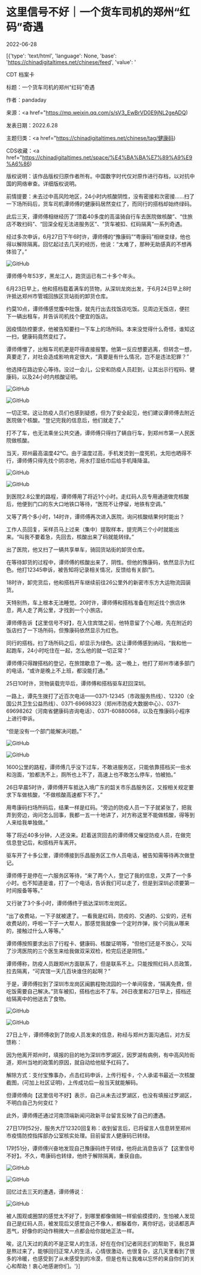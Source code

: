 # 这里信号不好｜一个货车司机的郑州“红码”奇遇

2022-06-28

[{'type': 'text/html', 'language': None, 'base': 'https://chinadigitaltimes.net/chinese/feed', 'value': '

CDT 档案卡

标题：一个货车司机的郑州“红码”奇遇

作者：pandaday

来源：<a href="https://mp.weixin.qq.com/s/sV3_EwBrVD0E9jNL2geADQ)

发表日期：2022.6.28

主题归类：<a href="https://chinadigitaltimes.net/chinese/tag/健康码)

CDS收藏：<a href="https://chinadigitaltimes.net/space/%E4%BA%BA%E7%89%A9%E9%A6%86)

版权说明：该作品版权归原作者所有。中国数字时代仅对原作进行存档，以对抗中国的网络审查。详细版权说明。





前情提要：未去过中高风险地区，24小时内核酸阴性，没有密接和次密接……扫了一下场所码后，货车司机谭师傅的健康码居然变红了，而同行的搭档却始终绿码。

此后三天，谭师傅相继经历了“顶着40多度的高温骑自行车去医院做核酸”、“住旅店不敢扫码”、“回深全程无法进服务区”、“货车被扣、红码隔离”一系列奇遇。

经过多次申诉，6月27日下午6时许，谭师傅的“豫康码”“粤康码”相继变绿，他也得以解除隔离。回忆起过去几天的经历，他说：“太难了，那种无助感真的不想再体验了。”

![GitHub](https://chinadigitaltimes.net/chinese/files/2022/06/post-683604-62ba7b7e9d583.)

谭师傅今年53岁，黑龙江人，跑货运已有二十多个年头。

6月23日早上，他和搭档载着满车的货物，从深圳龙岗出发，于6月24日早上8时许抵达郑州市管城回族区货站街的卸货仓库。

约莫10点，谭师傅感觉腹中肚饿，就先行出去找饭店吃饭。见周边无饭店，便拦下一辆出租车，并告诉司机找个便宜的饭店。

因疫情防控要求，他被告知要扫一下车上的场所码。本来没觉得什么奇怪，谁知这一扫，健康码竟然变红了。

谭师傅懵了，出租车司机更是吓得直接报警。他第一反应想要逃离，但转念一想，真要走了，对社会造成影响肯定很大，“真要是有什么情况，岂不是违法犯罪？”

他选择在路边安心等待。没过一会儿，公安和防疫人员赶到，让其出示行程码、健康码，以及24小时内核酸证明。

![GitHub](https://chinadigitaltimes.net/chinese/files/2022/06/post-683604-62ba7b7ea8cfa.)

![GitHub](https://chinadigitaltimes.net/chinese/files/2022/06/post-683604-62ba7b7eb37a9.)

一切正常。这让防疫人员们也感到疑惑，但为了安全起见，他们建议谭师傅去附近医院做个核酸。“登记完我的信息后，他们就走了。”

打不了车，也无法乘坐公共交通，谭师傅只得扫了辆自行车，到郑州市第一人民医院做核酸。

当天，郑州最高温度42℃。由于温度过高，手机发烫到一度死机，太阳也晒得不行，谭师傅只得先找个阴凉地，用水打湿纸巾后给手机降降温。

![GitHub](https://chinadigitaltimes.net/chinese/files/2022/06/post-683604-62ba7b7ebf6de.)

![GitHub](https://chinadigitaltimes.net/chinese/files/2022/06/post-683604-62ba7b7ecaef7.)

到医院2.8公里的路程，谭师傅用了将近1个小时。走红码人员专用通道做完核酸后，他便到门口的东大口地铁口等待，“医院不让停留，地铁有空调。”

又等了两个多小时，14时许，谭师傅再次进入医院，询问核酸结果何时能出？

工作人员回复，采样员马上过来（集中）提取样本，提完两三个小时就能出来。“叫我不要着急，先回去，核酸出来了码就能转绿。”

出了医院，他又扫了一辆共享单车，骑回货站街的卸货仓库。

在等待卸货的过程中，谭师傅的核酸出来了，阴性。但他的豫康码，依然显示为红色。他打12345申诉，被告知将记录相关情况，反馈给有关部门。

18时许，卸完货后，他和搭档开车继续前往26公里外的新密市东方大运物流园装货。

天特别热，车上根本无法睡觉。20时许，谭师傅和搭档准备在附近找个旅店休息，两人走了两公里，才找到一个小旅店。

谭师傅告诉【这里信号不好】，在入住宾馆之前，他特意留了个心眼，先在附近的饭店扫了一下场所码，但豫康码依然显示为红色。

同行的搭档，扫了场所码之后，却显示为绿色。这让谭师傅感到纳闷，“我和他一起跑车，24小时吃住在一起，怎么他的就一切正常？”

谭师傅只得蹭搭档的登记，在旅馆歇息了一晚。这一晚上，他打了郑州市诸多部门的电话，“或许是晚上不上班，都没能打通。”

25日10时许，货物装载完毕后，谭师傅和搭档驱车赶回深圳。

一路上，谭先生拨打了近百次电话——0371-12345（市政服务热线）、12320（全国公共卫生公益热线）、0371-69698323（郑州市防疫大数据中心）、0371-69698262（河南省健康码咨询电话）、0371-60880068，以及在豫康码小程序上进行申诉。

“但是没有一个部门能解决问题。”

![GitHub](https://chinadigitaltimes.net/chinese/files/2022/06/post-683604-62ba7b7ed52d7.) 

![GitHub](https://chinadigitaltimes.net/chinese/files/2022/06/post-683604-62ba7b7ee0883.) 

1600公里的路程，谭师傅几乎没下过车，不敢进服务区，只能依靠搭档买一些水和泡面，“脸都洗不上，厕所也上不了，高速上也不敢怎么停车，怕被拍。”

26日早晨5时许，谭师傅开车抵达入境广东的韶关市乐昌服务区，又按相关规定要求下车做核酸，“不做核酸高速都下不了。”

用粤康码扫场所码后，结果一样是红码。“旁边的防疫人员一下子就紧张了，把我弄到旁边，询问怎么回事，我都一五一十地讲了，对方称这里不能做核酸，得等到人来给我单独做。”

等了将近40多分钟，人还没来。赶着送货回去的谭师傅又催促防疫人员，在做完信息登记后，和搭档开车离开。

驱车开了十多公里，谭师傅接到乐昌服务区工作人员电话，被告知需等待再次做登记。

谭师傅于是停在一六服务区等待，“来了两个人，登记了我的信息，又弄了一个多小时。也不知道是谁，打了一个电话，告诉我们可以走了，但是到深圳必须要第一时间报备等等。”

又行驶了3个多小时，谭师傅终于抵达深圳市龙岗区。

“出了收费站，一下子就被逮了。一看我是红码，防疫的、交通的、公安的，还有收费站的，呼啦一下子一大帮人，那感觉我就像一个定时炸弹，挨个问我从哪来的，接触过什么人等等。”

谭师傅按照要求出示了行程卡、健康码、核酸证明等，“但他们还是不放心，又叫了沙湾医院的三个医生来给我做双采双检，检完后还是阴性。”

谭师傅称，防疫人员跟郑州方面联系了，但是联系不上。只能按照红码人员政策，拉去隔离，“可宾馆一天几百块谁住的起啊？”

于是，谭师傅拉到了深圳市龙岗区闽鹏程物流园的一个单间宿舍，“隔离免费，但吃饭需要自己解决。”货车被扣，搭档也出不了车。26日夜里和27日早上，搭档还给隔离中的他送去了食物。

![GitHub](https://chinadigitaltimes.net/chinese/files/2022/06/post-683604-62ba7b7ee87e7.) 

![GitHub](https://chinadigitaltimes.net/chinese/files/2022/06/post-683604-62ba7b7f00de7.) 

27日上午，谭师傅收到了防疫人员发来的信息，称经与郑州方面沟通后，对方反馈称：

因为他离开郑州时，填报的目的地为深圳市罗湖区，因罗湖有病例，有中高风险街道，郑州当地的政策的原因，就自动给他赋予红码了。

解除方式：支付宝豫事办，点击红码申诉，上传行程卡，个人承诺书最近一次核酸截图，(可加上社区证明)，上传成功后一般当天就能解码。

但谭师傅向【这里信号不好】表示，自己从未去过罗湖区，也没有填报过罗湖区，不明白自己为何变红？

此外，谭师傅还通过河南顶端新闻问政新平台留言反映了自己的遭遇。

27日17时52分，服务大厅12320回复称：收到留言后，已将留言人信息转至郑州市疫情防控指挥部办公室核实处理。目前留言人健康码已转绿。

17时51分，谭师傅兴奋地发现自己豫康码终于转绿，他将此消息告诉了【这里信号不好】。不久，粤康码也转绿，他终于解除隔离，重获自由。

![GitHub](https://chinadigitaltimes.net/chinese/files/2022/06/post-683604-62ba7b7f0b449.) 

![GitHub](https://chinadigitaltimes.net/chinese/files/2022/06/post-683604-62ba7b7f16199.) 

回忆过去三天的遭遇，谭师傅说：

![GitHub](https://chinadigitaltimes.net/chinese/files/2022/06/post-683604-62ba7b7f228bf.)

被人围观或圈禁的感觉太不好了，到哪里都像做贼一样偷偷摸摸的，生怕被人发现自己是红码人员，被发现后又感觉自己不像人，都躲着你，离你好远，说话都恶声恶气，好像你的动作稍微大一点都会给你就地正法一样。

唉，这几天过的真的不是正常人的生活，好在在你们记者同志们的帮助下，我总算是熬过来了，能够回归正常人的生活，心情很激动，也很复杂，这几天里看到了很多的冷暖，也感受到了从未感受到的冷漠，但是也有让我难以忘怀的来自你们的关心和帮助！衷心地感谢你们。'}]